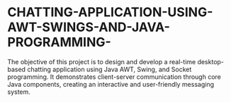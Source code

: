 # CHATTING-APPLICATION-USING-AWT-SWINGS-AND-JAVA-PROGRAMMING-
The objective of this project is to design and develop a real-time desktop-based chatting application using Java AWT, Swing, and Socket programming. It demonstrates client-server communication through core Java components, creating an interactive and user-friendly messaging system.
